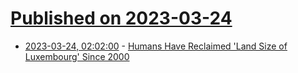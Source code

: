 # [Published on 2023-03-24](index.md)

* [2023-03-24, 02:02:00](https://news.slashdot.org/story/23/03/24/0027243/humans-have-reclaimed-land-size-of-luxembourg-since-2000?utm_source=rss1.0mainlinkanon&utm_medium=feed) - [Humans Have Reclaimed 'Land Size of Luxembourg' Since 2000](https://news.slashdot.org/story/23/03/24/0027243/humans-have-reclaimed-land-size-of-luxembourg-since-2000?utm_source=rss1.0mainlinkanon&utm_medium=feed)

